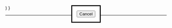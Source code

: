 <Dialog
open={open}
onClose={handleClose}
scroll={scroll}
aria-labelledby="scroll-dialog-title"
aria-describedby="scroll-dialog-description"
maxWidth='lg'
>


<FundGroupPageData/>


<DialogActions>
<Button onClick={handleClose} color="primary">
  Cancel
</Button>
   </DialogActions>
</Dialog>

<Dialog
open={openSummary}
onClose={handleCloseSummary}
scroll={scroll}
aria-labelledby="scroll-dialog-title"
aria-describedby="scroll-dialog-description"
maxWidth='lg'
>


<Summary/>


<DialogActions>
<Button onClick={handleClose} color="primary">
  Cancel
</Button>
   </DialogActions>
</Dialog>
</Grid>
    )
}

------------------------
